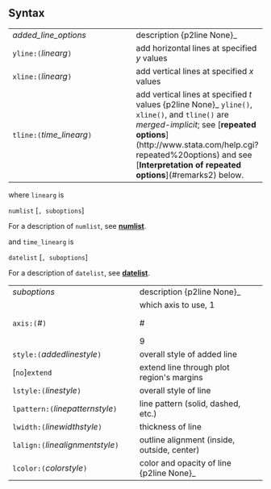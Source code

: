 ## Syntax

<table class="standard">
<colgroup>
<col style="width: 50%" />
<col style="width: 50%" />
</colgroup>
<tbody>
<tr class="odd">
<td><var class="command">added_line_options</var></td>
<td>description <span>{p2line None}_</td>
</tr>
<tr class="even">
<td><code class="command">yline:(</code><var class="command">linearg</var><code class="command">)</code></td>
<td>add horizontal lines at specified <var class="command">y</var> values</td>
</tr>
<tr class="odd">
<td><code class="command">xline:(</code><var class="command">linearg</var><code class="command">)</code></td>
<td>add vertical lines at specified <var class="command">x</var> values</td>
</tr>
<tr class="even">
<td><code class="command">tline:(</code><var class="command">time_linearg</var><code class="command">)</code></td>
<td>add vertical lines at specified <var class="command">t</var> values <span>{p2line None}_
<code class="command">yline()</code>, <code class="command">xline()</code>, and <code class="command">tline()</code> are <var class="command">merged-implicit</var>; see [<strong>repeated options</strong>](http://www.stata.com/help.cgi?repeated%20options) and see [<strong>Interpretation of repeated options</strong>](#remarks2) below.</td>
</tr>
</tbody>
</table>

where `linearg` is

`numlist` \[`, suboptions`\]

For a description of `numlist`, see
[<strong>numlist</strong>](http://www.stata.com/help.cgi?numlist).

and `time_linearg` is

`datelist` \[`, suboptions`\]

For a description of `datelist`, see
[<strong>datelist</strong>](http://www.stata.com/help.cgi?datelist).

<table class="standard">
<colgroup>
<col style="width: 50%" />
<col style="width: 50%" />
</colgroup>
<tbody>
<tr class="odd">
<td><var class="command">suboptions</var></td>
<td>description <span>{p2line None}_</td>
</tr>
<tr class="even">
<td><code class="command">axis:(</code><var class="command">#</var><code class="command">)</code></td>
<td>which axis to use, 1
<ul>
</ul>
#
<ul>
</ul>
9</td>
</tr>
<tr class="odd">
<td><code class="command">style:(</code><var class="command">addedlinestyle</var><code class="command">)</code></td>
<td>overall style of added line</td>
</tr>
<tr class="even">
<td>[<code class="command">no</code>]<code class="command">extend</code></td>
<td>extend line through plot region's margins</td>
</tr>
<tr class="odd">
<td><code class="command">lstyle:(</code><var class="command">linestyle</var><code class="command">)</code></td>
<td>overall style of line</td>
</tr>
<tr class="even">
<td><code class="command">lpattern:(</code><var class="command">linepatternstyle</var><code class="command">)</code></td>
<td>line pattern (solid, dashed, etc.)</td>
</tr>
<tr class="odd">
<td><code class="command">lwidth:(</code><var class="command">linewidthstyle</var><code class="command">)</code></td>
<td>thickness of line</td>
</tr>
<tr class="even">
<td><code class="command">lalign:(</code><var class="command">linealignmentstyle</var><code class="command">)</code></td>
<td>outline alignment (inside, outside, center)</td>
</tr>
<tr class="odd">
<td><code class="command">lcolor:(</code><var class="command">colorstyle</var><code class="command">)</code></td>
<td>color and opacity of line <span>{p2line None}_</td>
</tr>
</tbody>
</table>
